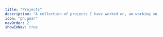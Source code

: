 ```yaml
---
title: "Projects"
description: "A collection of projects I have worked on, am working on, or am avoiding."
icon: "ph:gear"
navOrder: 2
showInNav: true
---
```

